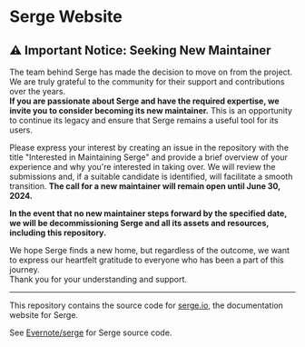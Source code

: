 # Serge Website

## ⚠️ Important Notice: Seeking New Maintainer

The team behind Serge has made the decision to move on from the project. We are truly grateful to the community for their support and contributions over the years.\
**If you are passionate about Serge and have the required expertise, we invite you to consider becoming its new maintainer.** This is an opportunity to continue its legacy and ensure that Serge remains a useful tool for its users.

Please express your interest by creating an issue in the repository with the title "Interested in Maintaining Serge" and provide a brief overview of your experience and why you're interested in taking over. We will review the submissions and, if a suitable candidate is identified, will facilitate a smooth transition. **The call for a new maintainer will remain open until June 30, 2024.**

**In the event that no new maintainer steps forward by the specified date, we will be decommissioning Serge and all its assets and resources, including this repository.**

We hope Serge finds a new home, but regardless of the outcome, we want to express our heartfelt gratitude to everyone who has been a part of this journey.\
Thank you for your understanding and support.

---

This repository contains the source code for [serge.io](https://serge.io), the documentation website for Serge.

See [Evernote/serge](https://github.com/Evernote/serge) for Serge source code.

